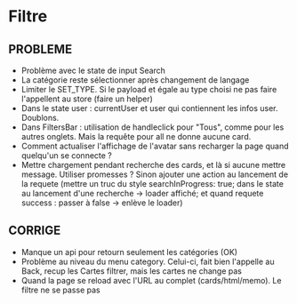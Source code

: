 # Filtre

## PROBLEME

- Problème avec le state de input Search
- La catégorie reste sélectionner après changement de langage
- Limiter le SET_TYPE. Si le payload et égale au type choisi ne pas faire l'appellent au store (faire un helper)
- Dans le state user : currentUser et user qui contiennent les infos user. Doublons.
- Dans FiltersBar : utilisation de handleclick pour "Tous", comme pour les autres onglets. Mais la requête pour all ne donne aucune card.
- Comment actualiser l'affichage de l'avatar sans recharger la page quand quelqu'un se connecte ?
- Mettre chargement pendant recherche des cards, et là si aucune mettre message. Utiliser promesses ? Sinon ajouter une action au lancement de la requete (mettre un truc du style searchInProgress: true; dans le state au lancement d'une recherche -> loader affiché; et quand requete success : passer à false -> enlève le loader)

## CORRIGE

- Manque un api pour retourn seulement les catégories (OK)
- Problème au niveau du menu category. Celui-ci, fait bien l'appelle au Back, recup les Cartes filtrer, mais les cartes ne change pas
- Quand la page se reload avec l'URL au complet (cards/html/memo). Le filtre ne se passe pas
